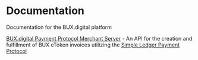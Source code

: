 # Documentation
Documentation for the BUX.digital platform 

[BUX.digital Payment Protocol Merchant Server](https://github.com/bux-digital/documentation/blob/main/merchant-server-api.md) - An API for the creation and fulfillment of BUX eToken invoices utilizing the [Simple Ledger Payment Protocol](https://github.com/vinarmani/slp-specifications/blob/payment-protocol/slp-payment-protocol.md)
